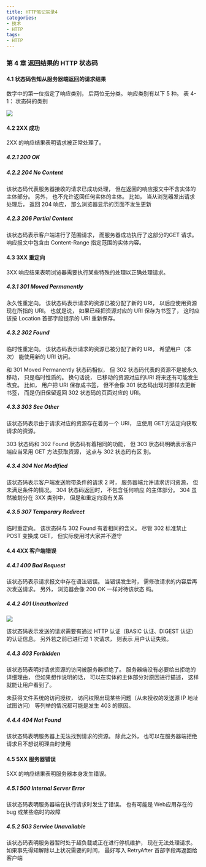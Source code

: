 ```yaml
---
title: HTTP笔记实录4
categories:
- 技术
- HTTP      
tags:
- HTTP
---
```


### 第 4 章 返回结果的 HTTP 状态码

#### 4.1 状态码告知从服务器端返回的请求结果

数字中的第一位指定了响应类别， 后两位无分类。 响应类别有以下 5 种。
表 4-1： 状态码的类别

![](https://ws1.sinaimg.cn/large/006c6oKBgy1fspgaoex2hj30fd051gms.jpg)

#### 4.2 2XX 成功

2XX 的响应结果表明请求被正常处理了。

##### 4.2.1 200 OK

<!--more-->

##### 4.2.2 204 No Content

该状态码代表服务器接收的请求已成功处理， 但在返回的响应报文中不含实体的主体部分。 另外， 也不允许返回任何实体的主体。 比如，
当从浏览器发出请求处理后， 返回 204 响应， 那么浏览器显示的页面不发生更新

##### 4.2.3 206 Partial Content

该状态码表示客户端进行了范围请求， 而服务器成功执行了这部分的GET 请求。 响应报文中包含由 Content-Range 指定范围的实体内容。

#### 4.3 3XX 重定向

3XX 响应结果表明浏览器需要执行某些特殊的处理以正确处理请求。

##### 4.3.1 301 Moved Permanently

永久性重定向。 该状态码表示请求的资源已被分配了新的 URI， 以后应使用资源现在所指的 URI。 也就是说， 如果已经把资源对应的 URI
保存为书签了， 这时应该按 Location 首部字段提示的 URI 重新保存。

##### 4.3.2 302 Found

临时性重定向。 该状态码表示请求的资源已被分配了新的 URI， 希望用户（本次） 能使用新的 URI 访问。

和 301 Moved Permanently 状态码相似， 但 302 状态码代表的资源不是被永久移动， 只是临时性质的。 换句话说， 已移动的资源对应的URI 将来还有可能发生改变。 比如， 用户把 URI 保存成书签， 但不会像 301 状态码出现时那样去更新书签， 而是仍旧保留返回 302 状态码的页面对应的 URI。

##### 4.3.3 303 See Other

该状态码表示由于请求对应的资源存在着另一个 URI， 应使用 GET方法定向获取请求的资源。

303 状态码和 302 Found 状态码有着相同的功能， 但 303 状态码明确表示客户端应当采用 GET 方法获取资源， 这点与 302 状态码有区
别。

##### 4.3.4 304 Not Modified

该状态码表示客户端发送附带条件的请求 2 时， 服务器端允许请求访问资源， 但未满足条件的情况。 304 状态码返回时， 不包含任何响应
的主体部分。 304 虽然被划分在 3XX 类别中， 但是和重定向没有关系

##### 4.3.5 307 Temporary Redirect

临时重定向。 该状态码与 302 Found 有着相同的含义。 尽管 302 标准禁止 POST 变换成 GET， 但实际使用时大家并不遵守


#### 4.4 4XX 客户端错误

##### 4.4.1 400 Bad Request

该状态码表示请求报文中存在语法错误。 当错误发生时， 需修改请求的内容后再次发送请求。 另外， 浏览器会像 200 OK 一样对待该状态
码。

##### 4.4.2 401 Unauthorized


![](https://ws1.sinaimg.cn/large/006c6oKBgy1fspglejp6kj30e90ch0xb.jpg)

该状态码表示发送的请求需要有通过 HTTP 认证（BASIC 认证、DIGEST 认证） 的认证信息。 另外若之前已进行过 1 次请求， 则表示
用户认证失败。

##### 4.4.3 403 Forbidden

该状态码表明对请求资源的访问被服务器拒绝了。 服务器端没有必要给出拒绝的详细理由， 但如果想作说明的话， 可以在实体的主体部分对原因进行描述， 这样就能让用户看到了。


未获得文件系统的访问授权， 访问权限出现某些问题（从未授权的发送源 IP 地址试图访问） 等列举的情况都可能是发生 403 的原因。


##### 4.4.4 404 Not Found

该状态码表明服务器上无法找到请求的资源。 除此之外， 也可以在服务器端拒绝请求且不想说明理由时使用

#### 4.5 5XX 服务器错误

5XX 的响应结果表明服务器本身发生错误。

##### 4.5.1 500 Internal Server Error

该状态码表明服务器端在执行请求时发生了错误。 也有可能是 Web应用存在的 bug 或某些临时的故障

##### 4.5.2 503 Service Unavailable

该状态码表明服务器暂时处于超负载或正在进行停机维护， 现在无法处理请求。 如果事先得知解除以上状况需要的时间， 最好写入
RetryAfter 首部字段再返回给客户端